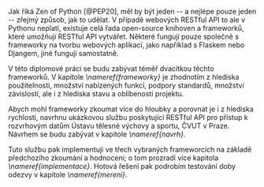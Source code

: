 Jak říká Zen of Python [@PEP20], měl by být jeden -- a nejlépe pouze jeden -- zřejmý způsob, jak to udělat.
V případě webových RESTful API to ale v Pythonu neplatí, existuje celá řada open-source knihoven a frameworků,
které umožňují RESTful API vytvářet. Některé fungují pouze společně s frameworky na tvorbu
webových aplikací, jako například s Flaskem nebo Djangem, jiné fungují samostatně.

V této diplomové práci se budu zabývat téměř dvacítkou těchto frameworků. V kapitole *\nameref{frameworky}* je zhodnotím z hlediska
použitelnosti, množství nabízených funkcí, podpory standardů, množství závislostí, ale i z hlediska stavu a oblíbenosti projektu.

Abych mohl frameworky zkoumat více do hloubky a porovnat je i z hlediska rychlosti, navrhnu ukázkovou službu poskytující RESTful API
pro přístup k rozvrhovým datům Ústavu tělesné výchovy a sportu, ČVUT v Praze. Návrhem se budu zabývat v kapitole *\nameref{navrh}*.

Tuto službu pak implementuji ve třech vybraných frameworcích na základě předchozího zkoumání a hodnocení;
o tom prozradí více kapitola *\nameref{implementace}*. Hotová řešení pak podrobím testování doby odezvy v kapitole *\nameref{mereni}*.
